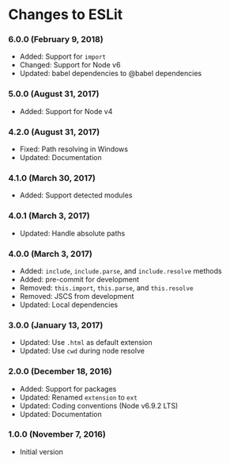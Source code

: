 # Changes to ESLit

### 6.0.0 (February 9, 2018)

- Added: Support for `import`
- Changed: Support for Node v6
- Updated: babel dependencies to @babel dependencies

### 5.0.0 (August 31, 2017)

- Added: Support for Node v4

### 4.2.0 (August 31, 2017)

- Fixed: Path resolving in Windows
- Updated: Documentation

### 4.1.0 (March 30, 2017)

- Added: Support detected modules

### 4.0.1 (March 3, 2017)

- Updated: Handle absolute paths

### 4.0.0 (March 3, 2017)

- Added: `include`, `include.parse`, and `include.resolve` methods
- Added: pre-commit for development
- Removed: `this.import`, `this.parse`, and `this.resolve`
- Removed: JSCS from development
- Updated: Local dependencies

### 3.0.0 (January 13, 2017)

- Updated: Use `.html` as default extension
- Updated: Use `cwd` during node resolve

### 2.0.0 (December 18, 2016)

- Added: Support for packages
- Updated: Renamed `extension` to `ext`
- Updated: Coding conventions (Node v6.9.2 LTS)
- Updated: Documentation

### 1.0.0 (November 7, 2016)

- Initial version
